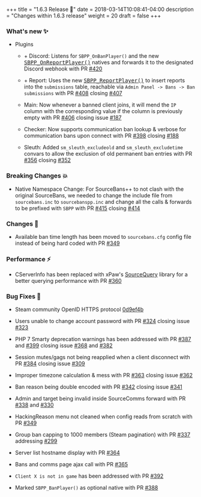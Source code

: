 +++
title = "1.6.3 Release 🔖"
date = 2018-03-14T10:08:41-04:00
description = "Changes within 1.6.3 release"
weight = 20
draft = false
+++

### What's new :sparkles:

- Plugins
  - <span class="label success">+</span> Discord: Listens for `SBPP_OnBanPlayer()` and the new [<samp>SBPP_OnReportPlayer()</samp>](https://github.com/sbpp/sourcebans-pp/blob/dbb8aeb0e3a7f204b24bf99766cf5e99ff13e86b/game/addons/sourcemod/scripting/include/sourcebanspp.inc#L104) natives and forwards it to the designated Discord webhook with PR [#420](https://github.com/sbpp/sourcebans-pp/pull/420)

  - <span class="label success">+</span> Report: Uses the new [<samp>SBPP_ReportPlayer()</samp>](https://github.com/sbpp/sourcebans-pp/blob/dbb8aeb0e3a7f204b24bf99766cf5e99ff13e86b/game/addons/sourcemod/scripting/include/sourcebanspp.inc#L84) to insert reports into the `submissions` table, reachable via `Admin Panel -> Bans -> Ban submissions` with PR [#408](https://github.com/sbpp/sourcebans-pp/pull/408) closing [#407](https://github.com/sbpp/sourcebans-pp/issues/407)

  - Main: Now whenever a banned client joins, it will mend the `IP` column with the corresponding value if the column is previously empty with PR [#406](https://github.com/sbpp/sourcebans-pp/pull/406) closing issue [#187](https://github.com/sbpp/sourcebans-pp/issues/187)

  - Checker: Now supports communication ban lookup & verbose for communication bans upon connect with PR [#398](https://github.com/sbpp/sourcebans-pp/pull/398) closing [#188](https://github.com/sbpp/sourcebans-pp/issues/188)

  - Sleuth: Added `sm_sleuth_excludeold` and `sm_sleuth_excludetime` convars to allow the exclusion of old permanent ban entries with PR [#356](https://github.com/sbpp/sourcebans-pp/pull/356) closing [#352](https://github.com/sbpp/sourcebans-pp/issues/352)

### Breaking Changes :boom:

- Native Namespace Change: For SourceBans++ to not clash with the original SourceBans, we needed to change the include file from `sourcebans.inc` to `sourcebanspp.inc` and change all the calls & forwards to be prefixed with `SBPP` with PR [#415](https://github.com/sbpp/sourcebans-pp/pull/415) closing [#414](https://github.com/sbpp/sourcebans-pp/issues/414)

### Changes :art:

- Available ban time length has been moved to `sourcebans.cfg` config file instead of being hard coded with PR [#349](https://github.com/sbpp/sourcebans-pp/pull/349)

### Performance :zap:

- CServerInfo has been replaced with xPaw's [SourceQuery](https://github.com/xPaw/PHP-Source-Query) library for a better querying performance with PR [#360](https://github.com/sbpp/sourcebans-pp/pull/360)

### Bug Fixes :bug:

- Steam community OpenID HTTPS protocol [0d9ef4b](https://github.com/sbpp/sourcebans-pp/commit/0d9ef4b5f7aebc72d5727d290db5f1d104ba66aa)

- Users unable to change account password with PR [#324](https://github.com/sbpp/sourcebans-pp/pull/324) closing issue [#323](https://github.com/sbpp/sourcebans-pp/issues/323)

- PHP 7 Smarty deprecation warnings has been addressed with PR [#387](https://github.com/sbpp/sourcebans-pp/pull/387) and [#399](https://github.com/sbpp/sourcebans-pp/pull/399) closing issue [#368](https://github.com/sbpp/sourcebans-pp/issues/368) and [#382](https://github.com/sbpp/sourcebans-pp/issues/382)

- Session mutes/gags not being reapplied when a client disconnect with PR [#384](https://github.com/sbpp/sourcebans-pp/issues/384) closing issue [#309](https://github.com/sbpp/sourcebans-pp/issues/309)

- Improper timezone calculation & mess with PR [#363](https://github.com/sbpp/sourcebans-pp/pull/363) closing issue [#362](https://github.com/sbpp/sourcebans-pp/issues/362)

- Ban reason being double encoded with PR [#342](https://github.com/sbpp/sourcebans-pp/pull/342) closing issue [#341](https://github.com/sbpp/sourcebans-pp/issues/341)

- Admin and target being invalid inside SourceComms forward with PR [#338](https://github.com/sbpp/sourcebans-pp/pull/338) and [#330](https://github.com/sbpp/sourcebans-pp/pull/330)

- HackingReason menu not cleaned when config reads from scratch with PR [#349](https://github.com/sbpp/sourcebans-pp/pull/349)

- Group ban capping to 1000 members (Steam pagination) with PR [#337](https://github.com/sbpp/sourcebans-pp/pull/337) addressing [#299](https://github.com/sbpp/sourcebans-pp/issues/299)

- Server list hostname display with PR [#364](https://github.com/sbpp/sourcebans-pp/pull/364)

- Bans and comms page ajax call with PR [#365](https://github.com/sbpp/sourcebans-pp/pull/365)

- `Client X is not in game` has been addressed with PR [#392](https://github.com/sbpp/sourcebans-pp/pull/392)

- Marked `SBPP_BanPlayer()` as optional native with PR [#388](https://github.com/sbpp/sourcebans-pp/pull/388)
